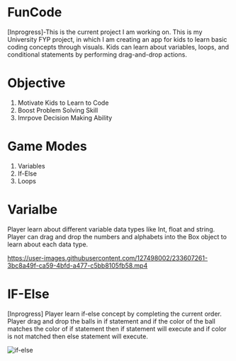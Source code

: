 # FunCode
[Inprogress]-This is the current project I am working on. This is my University FYP project, in which I am creating an app for kids to learn basic coding concepts through visuals. Kids can learn about variables, loops, and conditional statements by performing drag-and-drop actions.

# Objective
1. Motivate Kids to Learn to Code
2. Boost Problem Solving Skill
3. Imrpove Decision Making Ability

# Game Modes
1. Variables
2. If-Else
3. Loops

# Varialbe
Player learn about different variable data types like Int, float and string. Player can drag and drop the numbers and alphabets into the Box object to learn about each data type.

https://user-images.githubusercontent.com/127498002/233607261-3bc8a49f-ca59-4bfd-a477-c5bb8105fb58.mp4

# IF-Else
[Inprogress] Player learn if-else concept by completing the current order. Player drag and drop the balls in if statement and if the color of the ball matches the color of if statement then if statement will execute and if color is not matched then else statement will execute.

![if-else](https://user-images.githubusercontent.com/127498002/233762223-7cf38776-e755-4737-b0cc-96e0ce285b5c.PNG)

